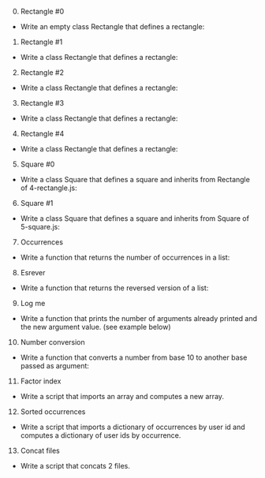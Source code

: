 0. Rectangle #0

- Write an empty class Rectangle that defines a rectangle:

1. Rectangle #1

- Write a class Rectangle that defines a rectangle:

2. Rectangle #2

- Write a class Rectangle that defines a rectangle:

3. Rectangle #3

- Write a class Rectangle that defines a rectangle:

4. Rectangle #4

- Write a class Rectangle that defines a rectangle:

5. Square #0

- Write a class Square that defines a square and inherits from Rectangle of 4-rectangle.js:

6. Square #1

- Write a class Square that defines a square and inherits from Square of 5-square.js:

7. Occurrences

- Write a function that returns the number of occurrences in a list:

8. Esrever

- Write a function that returns the reversed version of a list:

9. Log me

- Write a function that prints the number of arguments already printed and the new argument value. (see example below)

10. Number conversion

- Write a function that converts a number from base 10 to another base passed as argument:

11. Factor index

- Write a script that imports an array and computes a new array.

12. Sorted occurrences

- Write a script that imports a dictionary of occurrences by user id and computes a dictionary of user ids by occurrence.

13. Concat files

- Write a script that concats 2 files.
